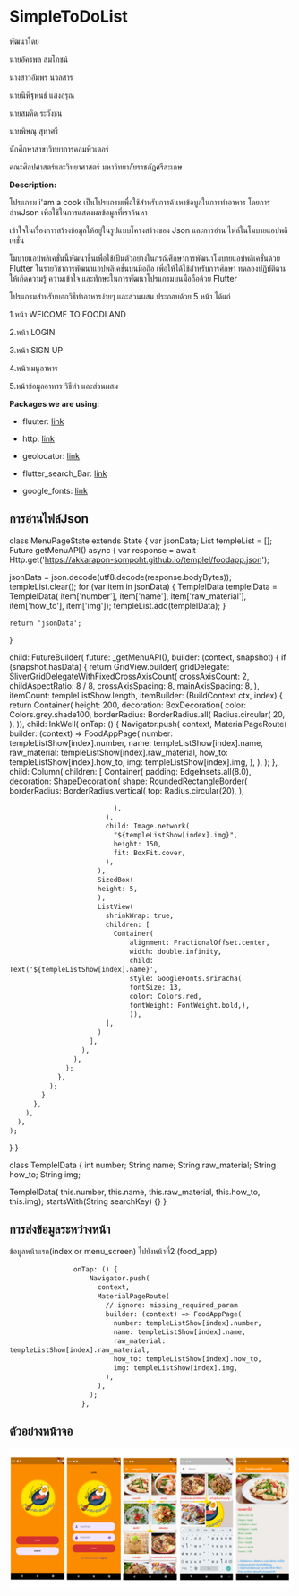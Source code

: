 # SimpleToDoList
พัฒนาโดย

นายอัครพล สมโภชน์

นางสาวอัมพร นวลสาร

นายนิพิฐพนธ์ แสงอรุณ

นายสมคิด ระวังชน

นายพิษณุ สุทาศรี

นักศึกษาสาขาวิทยาการคอมพิวเตอร์

คณะศิลปศาสตร์และวิทยาศาสตร์ มหาวิทยาลัยราชภัฏศรีสะเกษ

**Description:**

โปรแกรม i'am a cook เป็นโปรแกรมเพื่อใช้สำหรับการค้นหาข้อมูลในการทำอาหาร โดยการอ่านJson เพื่อใช้ในการแสดงผลข้อมูลที่เราค้นหา

เข้าใจในเรื่องการสร้างข้อมูลให้อยู่ในรูปแบบโครงสร้างของ Json และการอ่าน ไฟล์ในโมบายแอปพลิเคชั่น

โมบายแอปพลิเคชั่นนี้พัฒนาขึ้นเพื่อใช้เป็นตัวอย่างในกรณีศึกษาการพัฒนาโมบายแอปพลิเคชั่นด้วย Flutter ในรายวิชาการพัฒนาแอปพลิเคชั่นบนมือถือ เพื่อให้ได้ใช้สำหรับการศึกษา ทดลองปฏิบัติตาม ให้เกิดความรู้ ความเข้าใจ และทักษะในการพัฒนาโปรแกรมบนมือถือด้วย Flutter

โปรแกรมสำหรับบอกวิธีทำอาหารง่ายๆ และส่วนผสม ประกอบด้วย 5 หน้า ได้แก่

1.หน้า WElCOME TO FOODLAND

2.หน้า LOGIN

3.หน้า SIGN UP

4.หน้าเมนูอาหาร

5.หน้าข้อมูลอาหาร วิธีทำ และส่วนผสม

**Packages we are using:**

- fluuter: [link](https://pub.dev/packages/flutter_svg)

- http: [link](https://pub.dev/packages/http)

- geolocator: [link](https://pub.dev/packages/geolocator)

- flutter_search_Bar: [link](https://pub.dev/packages/flutter_search_bar)

- google_fonts: [link](https://pub.dev/packages/google_fonts)


## การอ่านไฟล์Json

class MenuPageState extends State<MenuPage> {
var jsonData;
List<TemplelData> templeList = [];
Future<String> getMenuAPI() async {
    var response = await Http.get('https://akkarapon-sompoht.github.io/templel/foodapp.json');


 jsonData = json.decode(utf8.decode(response.bodyBytes));
    templeList.clear();
    for (var item in jsonData) {
      TemplelData templelData = TemplelData(
          item['number'], 
          item['name'],
          item['raw_material'], 
          item['how_to'], 
          item['img']);
      templeList.add(templelData);
    }

    return 'jsonData';
  }

  child: FutureBuilder(
          future: _getMenuAPI(),
          builder: (context, snapshot) {
            if (snapshot.hasData) {
              return GridView.builder(
                gridDelegate: SliverGridDelegateWithFixedCrossAxisCount(
                  crossAxisCount: 2,
                  childAspectRatio: 8 / 8,
                  crossAxisSpacing: 8,
                  mainAxisSpacing: 8,
                ),
                itemCount: templeListShow.length,
                itemBuilder: (BuildContext ctx, index) {
                  return Container(
                    height: 200,
                    decoration: BoxDecoration(
                        color: Colors.grey.shade100,
                        borderRadius: BorderRadius.all(
                          Radius.circular(
                            20,
                          ),
                        )),
                    child: InkWell(
                      onTap: () {
                        Navigator.push(
                          context,
                          MaterialPageRoute(
                            builder: (context) => FoodAppPage(
                              number: templeListShow[index].number,
                              name: templeListShow[index].name,
                              raw_material: templeListShow[index].raw_material,
                              how_to: templeListShow[index].how_to,
                              img: templeListShow[index].img,
                            ),
                          ),
                        );
                      },
                      child: Column(
                        children: [
                          Container(
                            padding: EdgeInsets.all(8.0),
                            decoration: ShapeDecoration(
                              shape: RoundedRectangleBorder(
                                borderRadius: BorderRadius.vertical(
                                  top: Radius.circular(20),
                                ),
                                
                              ),
                            ),
                            child: Image.network(
                              "${templeListShow[index].img}",
                              height: 150,
                              fit: BoxFit.cover,
                            ),
                          ),
                          SizedBox(
                          height: 5,
                          ),
                          ListView(
                            shrinkWrap: true,
                            children: [
                              Container(
                                  alignment: FractionalOffset.center,
                                  width: double.infinity,
                                  child: Text('${templeListShow[index].name}',
                                  style: GoogleFonts.sriracha(
                                  fontSize: 13,
                                  color: Colors.red, 
                                  fontWeight: FontWeight.bold,),
                                  )),
                            ],
                          )
                        ],
                      ),
                    ),
                  );
                },
              );
            }
          },
        ),
      ),
    );
  }
}

class TemplelData {
  int number;
  String name;
  String raw_material;
  String how_to;
  String img;

  TemplelData(
this.number, 
this.name, 
this.raw_material, 
this.how_to, 
this.img);
  startsWith(String searchKey) {}
}


## การส่งข้อมูลระหว่างหน้า

ข้อมูลหน้าแรก(index or menu_screen) ไปยังหน้าที่2 (food_app)

                    onTap: () {
                        Navigator.push(
                          context,
                          MaterialPageRoute(
                            // ignore: missing_required_param
                            builder: (context) => FoodAppPage(
                              number: templeListShow[index].number,
                              name: templeListShow[index].name,
                              raw_material: templeListShow[index].raw_material,
                              how_to: templeListShow[index].how_to,
                              img: templeListShow[index].img,
                            ),
                          ),
                        );
                      },

## ตัวอย่างหน้าจอ

![img](./img.jpg)